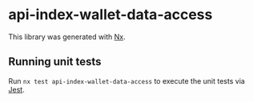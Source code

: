 # api-index-wallet-data-access

This library was generated with [Nx](https://nx.dev).

## Running unit tests

Run `nx test api-index-wallet-data-access` to execute the unit tests via [Jest](https://jestjs.io).
